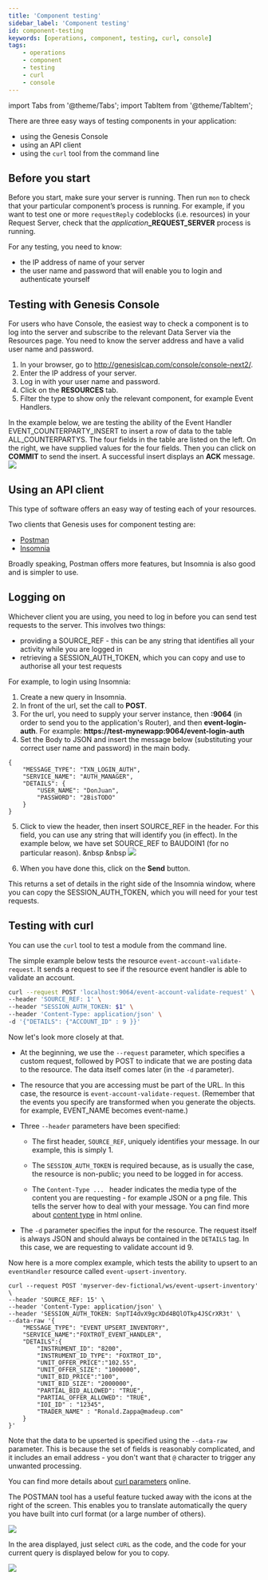 ```yaml
---
title: 'Component testing'
sidebar_label: 'Component testing'
id: component-testing
keywords: [operations, component, testing, curl, console]
tags:
    - operations
    - component
    - testing
    - curl
    - console
---
```


import Tabs from '@theme/Tabs';
import TabItem from '@theme/TabItem';

There are three easy ways of testing components in your application:

- using the Genesis Console
- using an API client
- using the `curl` tool from the command line

## Before you start
Before you start, make sure your server is running. Then run `mon` to check that your particular component’s process is running. For example, if you want to test  one or more `requestReply` codeblocks (i.e. resources) in your Request Server, check that the _application_**_REQUEST_SERVER** process is running.

For any testing, you need to know:
- the IP address of name of your server
- the user name and password that will enable you to login and authenticate yourself

## Testing with Genesis Console
For users who have Console, the easiest way to check a component is to log into the server and subscribe to the relevant Data Server via the Resources page. You need to know the server address and have a valid user name and password.

1. In your browser, go to http://genesislcap.com/console/console-next2/.
2. Enter the IP address of your server.
3. Log in with your user name and password.
4. Click on the **RESOURCES** tab.
5. Filter the type to show only the relevant component, for example Event Handlers.

In the example below, we are testing the ability of the Event Handler EVENT_COUNTERPARTY_INSERT to insert a row of data to the table ALL_COUNTERPARTYS. The four fields in the table are listed on the left. On the right, we have supplied values for the four fields. Then you can click on **COMMIT** to send the insert. A successful insert displays an **ACK** message.
![](/img/test-console-add-ctpty.png)

## Using an API client
This type of software offers an easy way of testing each of your resources.

Two clients that Genesis uses for component testing are:
- [Postman](https://www.postman.com/downloads/)
- [Insomnia](https://insomnia.rest/download)

Broadly speaking, Postman offers more features, but Insomnia is also good and is simpler to use.

## Logging on 
Whichever client you are using, you need to log in before you can send test requests to the server. This involves two things:
- providing a SOURCE_REF - this can be any string that identifies all your activity while you are logged in
- retrieving a SESSION_AUTH_TOKEN, which you can copy and use to authorise all your test requests

For example, to login using Insomnia:
1. Create a new query in Insomnia.
2. In front of the url, set the call to **POST**.
3. For the url, you need to supply your server instance, then **:9064** (in order to send you to the application's Router), and then **event-login-auth**. For example:
**https://test-mynewapp:9064/event-login-auth**
4. Set the Body to JSON and insert the message below (substituting your correct user name and password) in the main body. 

```
{
    "MESSAGE_TYPE": "TXN_LOGIN_AUTH",
    "SERVICE_NAME": "AUTH_MANAGER",
    "DETAILS": {
        "USER_NAME": "DonJuan",
        "PASSWORD": "2BisTODO"
    }
}
```
5. Click to view the header, then insert SOURCE_REF in the header. For this field, you can use any string that will identify you (in effect). In the example below, we have set SOURCE_REF to BAUDOIN1 (for no particular reason).
&nbsp
&nbsp
![](/img/test-login-result.png)

6. When you have done this, click on the **Send** button.

This returns a set of details in the right side of the Insomnia window, where you can copy the SESSION_AUTH_TOKEN, which you will need for your test requests.

## Testing with curl

You can use the `curl` tool to test a module from the command line.

The simple example below tests the resource `event-account-validate-request`. It sends a request to see if the resource event handler is able to validate an account.

```bash
curl --request POST 'localhost:9064/event-account-validate-request' \
--header 'SOURCE_REF: 1' \
--header "SESSION_AUTH_TOKEN: $1" \
--header 'Content-Type: application/json' \
-d '{"DETAILS": {"ACCOUNT_ID" : 9 }}'
```
Now let's look more closely at that.

- At the beginning, we use the `--request` parameter, which specifies a custom request, followed by POST to indicate that we are posting data to the resource. The data itself comes later (in the `-d` parameter).

- The resource that you are accessing must be part of the URL. In this case, the resource is `event-account-validate-request`. (Remember that the events you specify are transformed when you generate the objects. for example, EVENT_NAME becomes event-name.)

- Three `--header` parameters have been specified:

    - The first header, `SOURCE_REF`,  uniquely identifies your message. In our example, this is simply 1.

    - The `SESSION_AUTH_TOKEN` is required because, as is usually the case, the resource is non-public; you need to be logged in for access.

    - The `Content-Type ... ` header indicates the media type of the content you are requesting - for example JSON or a png file. This tells the server how to deal with your message. You can find more about [content type](https://www.geeksforgeeks.org/http-headers-content-type/) in html online.

- The `-d` parameter specifies the input for the resource. The request itself is always JSON and should always be contained in the `DETAILS` tag. In this case, we are requesting to validate account id 9.

Now here is a more complex example, which tests the ability to upsert to an `eventHandler` resource called `event-upsert-inventory`.

```
curl --request POST 'myserver-dev-fictional/ws/event-upsert-inventory' \
--header 'SOURCE_REF: 15' \
--header 'Content-Type: application/json' \
--header 'SESSION_AUTH_TOKEN: SnpTI4dvX9gcXDd4BQlOTkp4JSCrXR3t' \
--data-raw '{
    "MESSAGE_TYPE": "EVENT_UPSERT_INVENTORY",
    "SERVICE_NAME":"FOXTROT_EVENT_HANDLER",
    "DETAILS":{
        "INSTRUMENT_ID": "8200",
        "INSTRUMENT_ID_TYPE": "FOXTROT_ID",
        "UNIT_OFFER_PRICE":"102.55",
        "UNIT_OFFER_SIZE": "1000000",
        "UNIT_BID_PRICE":"100",
        "UNIT_BID_SIZE": "2000000",
        "PARTIAL_BID_ALLOWED": "TRUE",
        "PARTIAL_OFFER_ALLOWED": "TRUE",
        "IOI_ID" : "12345",
        "TRADER_NAME" : "Ronald.Zappa@madeup.com"
    }
}'
```

Note that the data to be upserted is specified using the `--data-raw` parameter. This is because the set of fields is reasonably complicated, and it includes an email address - you don't want that `@` character to trigger any unwanted processing.

You can find more details about [curl parameters](https://curl.se/docs/manpage.html) online.

The POSTMAN tool has a useful feature tucked away with the icons at the right of the screen. This enables you to translate automatically the query you have built into curl format (or a large number of others).

![](/img/postman-code.png)

In the area displayed, just select `cURL` as the code, and the code for your current query is displayed below for you to copy.

![](/img/postman-curl-2.png)